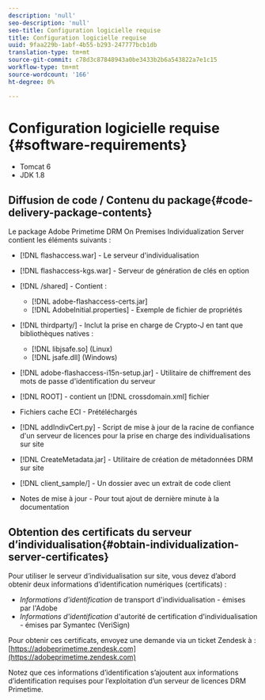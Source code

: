 ```yaml
---
description: 'null'
seo-description: 'null'
seo-title: Configuration logicielle requise
title: Configuration logicielle requise
uuid: 9faa229b-1abf-4b55-b293-247777bcb1db
translation-type: tm+mt
source-git-commit: c78d3c87848943a0be3433b2b6a543822a7e1c15
workflow-type: tm+mt
source-wordcount: '166'
ht-degree: 0%

---
```



# Configuration logicielle requise {#software-requirements}

* Tomcat 6
* JDK 1.8

## Diffusion de code / Contenu du package{#code-delivery-package-contents}

Le package Adobe Primetime DRM On Premises Individualization Server contient les éléments suivants :

* [!DNL flashaccess.war] - Le serveur d&#39;individualisation
* [!DNL flashaccess-kgs.war] - Serveur de génération de clés en option
* [!DNL /shared] - Contient :

   * [!DNL adobe-flashaccess-certs.jar]
   * [!DNL AdobeInitial.properties] - Exemple de fichier de propriétés

* [!DNL thirdparty/] - Inclut la prise en charge de Crypto-J en tant que bibliothèques natives :

   * [!DNL libjsafe.so] (Linux)
   * [!DNL jsafe.dll] (Windows)

* [!DNL adobe-flashaccess-i15n-setup.jar] - Utilitaire de chiffrement des mots de passe d&#39;identification du serveur
* [!DNL ROOT] - contient un  [!DNL crossdomain.xml] fichier

* Fichiers cache ECI - Prétéléchargés
* [!DNL addIndivCert.py] - Script de mise à jour de la racine de confiance d&#39;un serveur de licences pour la prise en charge des individualisations sur site
* [!DNL CreateMetadata.jar] - Utilitaire de création de métadonnées DRM sur site
* [!DNL client_sample/] - Un dossier avec un extrait de code client
* Notes de mise à jour - Pour tout ajout de dernière minute à la documentation

## Obtention des certificats du serveur d’individualisation{#obtain-individualization-server-certificates}

Pour utiliser le serveur d’individualisation sur site, vous devez d’abord obtenir deux informations d’identification numériques (certificats) :

* *Informations d&#39;identification*  de transport d&#39;individualisation - émises par l&#39;Adobe
* *Informations d&#39;identification*  d&#39;autorité de certification d&#39;individualisation - émises par Symantec (VeriSign)

Pour obtenir ces certificats, envoyez une demande via un ticket Zendesk à : [https://adobeprimetime.zendesk.com](https://adobeprimetime.zendesk.com)

Notez que ces informations d’identification s’ajoutent aux informations d’identification requises pour l’exploitation d’un serveur de licences DRM Primetime.